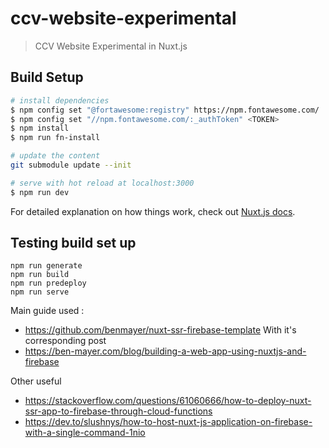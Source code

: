 # ccv-website-experimental

> CCV Website Experimental in Nuxt.js

## Build Setup

```bash
# install dependencies
$ npm config set "@fortawesome:registry" https://npm.fontawesome.com/
$ npm config set "//npm.fontawesome.com/:_authToken" <TOKEN>
$ npm install
$ npm run fn-install

# update the content
git submodule update --init

# serve with hot reload at localhost:3000
$ npm run dev
```

For detailed explanation on how things work, check out [Nuxt.js docs](https://nuxtjs.org).


## Testing build set up

```
npm run generate
npm run build
npm run predeploy
npm run serve
```

Main guide used :
* https://github.com/benmayer/nuxt-ssr-firebase-template
With it's corresponding post
* https://ben-mayer.com/blog/building-a-web-app-using-nuxtjs-and-firebase

Other useful
* https://stackoverflow.com/questions/61060666/how-to-deploy-nuxt-ssr-app-to-firebase-through-cloud-functions
* https://dev.to/slushnys/how-to-host-nuxt-js-application-on-firebase-with-a-single-command-1nio

